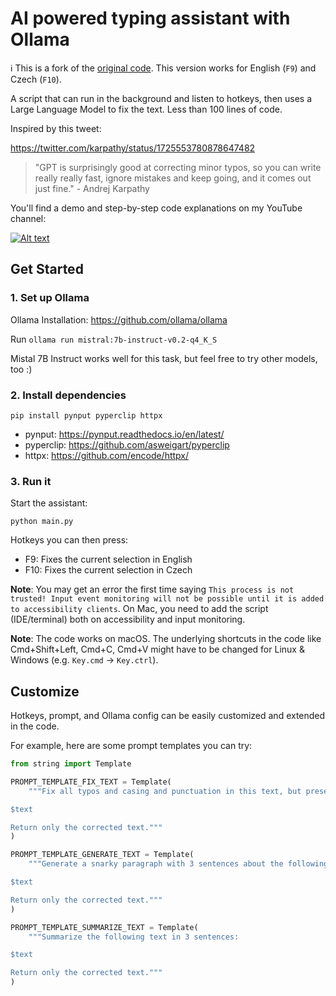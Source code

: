# AI powered typing assistant with Ollama

ℹ️ This is a fork of the [original code](https://github.com/patrickloeber/ai-typing-assistant). This version works for English (`F9`) 
and Czech (`F10`).

A script that can run in the background and listen to hotkeys, then uses a Large Language Model to fix the text. Less than 100 lines of code.

Inspired by this tweet:

https://twitter.com/karpathy/status/1725553780878647482

> "GPT is surprisingly good at correcting minor typos, so you can write really really fast, ignore mistakes and keep going, and it comes out just fine." - Andrej Karpathy

You'll find a demo and step-by-step code explanations on my YouTube channel:

 [![Alt text](https://img.youtube.com/vi/IUTFrexghsQ/hqdefault.jpg)](https://youtu.be/IUTFrexghsQ)

## Get Started

### 1. Set up Ollama

Ollama Installation: https://github.com/ollama/ollama

Run `ollama run mistral:7b-instruct-v0.2-q4_K_S`

Mistal 7B Instruct works well for this task, but feel free to try other models, too :)

### 2. Install dependencies
```
pip install pynput pyperclip httpx
```

- pynput: https://pynput.readthedocs.io/en/latest/
- pyperclip: https://github.com/asweigart/pyperclip
- httpx: https://github.com/encode/httpx/

### 3. Run it

Start the assistant:

```
python main.py
```

Hotkeys you can then press:

- F9: Fixes the current selection in English
- F10: Fixes the current selection in Czech

**Note**: You may get an error the first time saying `This process is not trusted! Input event monitoring will not be possible until it is added to accessibility clients`. On Mac, you need to add the script (IDE/terminal) both on accessibility and input monitoring.

**Note**: The code works on macOS. The underlying shortcuts in the code like Cmd+Shift+Left, Cmd+C, Cmd+V might have to be changed for Linux & Windows (e.g. `Key.cmd` -> `Key.ctrl`).

## Customize

Hotkeys, prompt, and Ollama config can be easily customized and extended in the code.

For example, here are some prompt templates you can try:

```python
from string import Template

PROMPT_TEMPLATE_FIX_TEXT = Template(
    """Fix all typos and casing and punctuation in this text, but preserve all new line characters:

$text

Return only the corrected text."""
)

PROMPT_TEMPLATE_GENERATE_TEXT = Template(
    """Generate a snarky paragraph with 3 sentences about the following topic:

$text

Return only the corrected text."""
)

PROMPT_TEMPLATE_SUMMARIZE_TEXT = Template(
    """Summarize the following text in 3 sentences:

$text

Return only the corrected text."""
)
```
